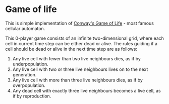 # Game of life
This is simple implementation of [Conway's Game of Life](https://en.wikipedia.org/wiki/Conway%27s_Game_of_Life) - most famous cellular automaton. 

This 0-player game consists of an infinite two-dimensional grid, where each cell in current time step can be either dead or alive. 
The rules guiding if a cell should be dead or alive in the next time step are as follows:
1. Any live cell with fewer than two live neighbours dies, as if by underpopulation.
2. Any live cell with two or three live neighbours lives on to the next generation.
3. Any live cell with more than three live neighbours dies, as if by overpopulation.
4. Any dead cell with exactly three live neighbours becomes a live cell, as if by reproduction.

